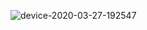 ![device-2020-03-27-192547](https://user-images.githubusercontent.com/23402057/77763484-26019d00-7061-11ea-971d-4937018fd823.png)
